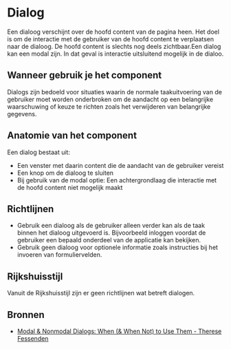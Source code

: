 # Dialog

Een dialoog verschijnt over de hoofd content van de pagina heen. Het doel is om de interactie met de gebruiker van de hoofd content te verplaatsen naar de dialoog. De hoofd content is slechts nog deels zichtbaar.Een dialog kan een modal zijn. In dat geval is interactie uitsluitend mogelijk in de dialoo.

## Wanneer gebruik je het component

Dialogs zijn bedoeld voor situaties waarin de normale taakuitvoering van de gebruiker moet worden onderbroken om de aandacht op een belangrijke waarschuwing of keuze te richten zoals het verwijderen van belangrijke gegevens.

## Anatomie van het component

Een dialog bestaat uit:

- Een venster met daarin content die de aandacht van de gebruiker vereist
- Een knop om de dialoog te sluiten
- Bij gebruik van de modal optie: Een achtergrondlaag die interactie met de hoofd content niet mogelijk maakt

## Richtlijnen

- Gebruik een dialoog als de gebruiker alleen verder kan als de taak binnen het dialoog uitgevoerd is. Bijvoorbeeld inloggen voordat de gebruiker een bepaald onderdeel van de applicatie kan bekijken.
- Gebruik geen dialoog voor optionele informatie zoals instructies bij het invoeren van formuliervelden.

## Rijkshuisstijl

Vanuit de Rijkshuisstijl zijn er geen richtlijnen wat betreft dialogen.

## Bronnen

- [Modal & Nonmodal Dialogs: When (& When Not) to Use Them - Therese Fessenden](https://web.archive.org/web/20211006165951/https://www.nngroup.com/articles/modal-nonmodal-dialog/)
